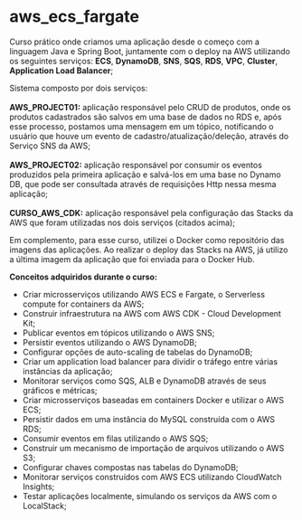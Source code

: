 # aws_ecs_fargate
Curso prático onde criamos uma aplicação desde o começo com a linguagem Java e Spring Boot, juntamente com o deploy na AWS utilizando os seguintes serviços: **ECS**, **DynamoDB**, **SNS**, **SQS**, **RDS**, **VPC**, **Cluster**, **Application Load Balancer**;

Sistema composto por dois serviços: <br><br>
**AWS_PROJECT01:** aplicação responsável pelo CRUD de produtos, onde os produtos cadastrados são salvos em uma base de dados no RDS e, após esse processo, postamos uma mensagem em um tópico, notificando o usuário que houve um evento de cadastro/atualização/deleção, através do Serviço SNS da AWS; <br><br>
**AWS_PROJECT02:** aplicação responsável por consumir os eventos produzidos pela primeira aplicação e salvá-los em uma base no Dynamo DB, que pode ser consultada através de requisições Http nessa mesma aplicação; <br><br>
**CURSO_AWS_CDK:** aplicação responsável pela configuração das Stacks da AWS que foram utilizadas nos dois serviços (citados acima);

Em complemento, para esse curso, utilizei o Docker como repositório das imagens das aplicações. Ao realizar o deploy das Stacks na AWS, já utilizo a última imagem da aplicação que foi enviada para o Docker Hub.

**Conceitos adquiridos durante o curso:**
 - Criar microsserviços utilizando AWS ECS e Fargate, o Serverless compute for containers da AWS;
 - Construir infraestrutura na AWS com AWS CDK - Cloud Development Kit;
 - Publicar eventos em tópicos utilizando o AWS SNS;
 - Persistir eventos utilizando o AWS DynamoDB;
 - Configurar opções de auto-scaling de tabelas do DynamoDB;
 - Criar um application load balancer para dividir o tráfego entre várias instâncias da aplicação;
 - Monitorar serviços como SQS, ALB e DynamoDB através de seus gráficos e métricas;
 - Criar microsserviços baseadas em containers Docker e utilizar o AWS ECS;
 - Persistir dados em uma instância do MySQL construída com o AWS RDS;
 - Consumir eventos em filas utilizando o AWS SQS;
 - Construir um mecanismo de importação de arquivos utilizando o AWS S3;
 - Configurar chaves compostas nas tabelas do DynamoDB;
 - Monitorar serviços construídos com AWS ECS utilizando CloudWatch Insights;
 - Testar aplicações localmente, simulando os serviços da AWS com o LocalStack;
